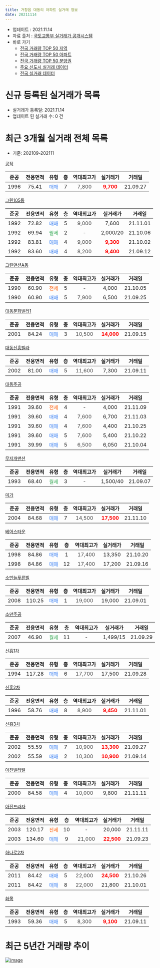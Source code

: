 ```yaml
---
title: 거창읍 대동리 아파트 실거래 정보
date: 20211114
---
```


* 업데이트 : 2021.11.14
* 자료 출처 : [국토교통부 실거래가 공개시스템](http://rt.molit.go.kr)
* 바로 가기
    * [전국 거래량 TOP 50 지역](https://apt-info.github.io/apt-trade-info/tr)
    * [전국 거래량 TOP 50 아파트](https://apt-info.github.io/apt-trade-info/ta)
    * [전국 거래량 TOP 50 분양권](https://apt-info.github.io/apt-trade-info/tb)
    * [주요 신도시 실거래 데이터](https://apt-info.github.io/apt-trade-info/newtown)
    * [전국 실거래 데이터](https://apt-info.github.io/apt-trade-info/all)



<script async src="https://pagead2.googlesyndication.com/pagead/js/adsbygoogle.js"></script>
<!-- 기본광고 -->
<ins class="adsbygoogle"
     style="display:block"
     data-ad-client="ca-pub-1142216861245946"
     data-ad-slot="4805727019"
     data-ad-format="auto"
     data-full-width-responsive="true"></ins>
<script>
     (adsbygoogle = window.adsbygoogle || []).push({});
</script>


# 신규 등록된 실거래가 목록

* 실거래가 등록일: 2021.11.14
* 업데이트 된 실거래 수: 0 건




<script async src="https://pagead2.googlesyndication.com/pagead/js/adsbygoogle.js"></script>
<!-- 기본광고 -->
<ins class="adsbygoogle"
     style="display:block"
     data-ad-client="ca-pub-1142216861245946"
     data-ad-slot="4805727019"
     data-ad-format="auto"
     data-full-width-responsive="true"></ins>
<script>
     (adsbygoogle = window.adsbygoogle || []).push({});
</script>


# 최근 3개월 실거래 전체 목록
* 기준: 202109-202111


[공작](https://search.naver.com/search.naver?query=%EA%B3%B5%EC%9E%91)

|준공|전용면적|유형|층|역대최고가|실거래가|거래일|
|:---:|:---:|:---:|:---:|:---:|:---:|:---:|
|1996|75.41|<span style="color:#4285F3">매매</span>|7|<span style="color:#444444">7,800</span>|<b><span style="color:#FF0000">9,700</span></b>|21.09.27|

[그린105동](https://search.naver.com/search.naver?query=%EA%B7%B8%EB%A6%B0105%EB%8F%99)

|준공|전용면적|유형|층|역대최고가|실거래가|거래일|
|:---:|:---:|:---:|:---:|:---:|:---:|:---:|
|1992|72.82|<span style="color:#4285F3">매매</span>|5|<span style="color:#444444">9,000</span>|7,600|21.11.01|
|1992|69.94|<span style="color:#34A853">월세</span>|2|<span style="color:#444444">-</span>|2,000/20|21.10.06|
|1992|83.81|<span style="color:#4285F3">매매</span>|4|<span style="color:#444444">9,000</span>|<b><span style="color:#FF0000">9,300</span></b>|21.10.02|
|1992|83.60|<span style="color:#4285F3">매매</span>|4|<span style="color:#444444">8,200</span>|<b><span style="color:#FF0000">9,400</span></b>|21.09.12|

[그린맨션A동](https://search.naver.com/search.naver?query=%EA%B7%B8%EB%A6%B0%EB%A7%A8%EC%85%98A%EB%8F%99)

|준공|전용면적|유형|층|역대최고가|실거래가|거래일|
|:---:|:---:|:---:|:---:|:---:|:---:|:---:|
|1990|60.90|<span style="color:#FF5A00">전세</span>|5|<span style="color:#444444">-</span>|4,000|21.10.05|
|1990|60.90|<span style="color:#4285F3">매매</span>|5|<span style="color:#444444">7,900</span>|6,500|21.09.25|

[대동문화빌라1](https://search.naver.com/search.naver?query=%EB%8C%80%EB%8F%99%EB%AC%B8%ED%99%94%EB%B9%8C%EB%9D%BC1)

|준공|전용면적|유형|층|역대최고가|실거래가|거래일|
|:---:|:---:|:---:|:---:|:---:|:---:|:---:|
|2001|84.24|<span style="color:#4285F3">매매</span>|3|<span style="color:#444444">10,500</span>|<b><span style="color:#FF0000">14,000</span></b>|21.09.15|

[대동신흥빌라](https://search.naver.com/search.naver?query=%EB%8C%80%EB%8F%99%EC%8B%A0%ED%9D%A5%EB%B9%8C%EB%9D%BC)

|준공|전용면적|유형|층|역대최고가|실거래가|거래일|
|:---:|:---:|:---:|:---:|:---:|:---:|:---:|
|2002|81.00|<span style="color:#4285F3">매매</span>|5|<span style="color:#444444">11,600</span>|7,300|21.09.11|

[대동주공](https://search.naver.com/search.naver?query=%EB%8C%80%EB%8F%99%EC%A3%BC%EA%B3%B5)

|준공|전용면적|유형|층|역대최고가|실거래가|거래일|
|:---:|:---:|:---:|:---:|:---:|:---:|:---:|
|1991|39.60|<span style="color:#FF5A00">전세</span>|4|<span style="color:#444444">-</span>|4,000|21.11.09|
|1991|39.60|<span style="color:#4285F3">매매</span>|4|<span style="color:#444444">7,600</span>|6,700|21.11.03|
|1991|39.60|<span style="color:#4285F3">매매</span>|4|<span style="color:#444444">7,600</span>|4,400|21.10.25|
|1991|39.60|<span style="color:#4285F3">매매</span>|5|<span style="color:#444444">7,600</span>|5,400|21.10.22|
|1991|39.99|<span style="color:#4285F3">매매</span>|5|<span style="color:#444444">6,500</span>|6,050|21.10.04|

[무지개맨션](https://search.naver.com/search.naver?query=%EB%AC%B4%EC%A7%80%EA%B0%9C%EB%A7%A8%EC%85%98)

|준공|전용면적|유형|층|역대최고가|실거래가|거래일|
|:---:|:---:|:---:|:---:|:---:|:---:|:---:|
|1993|68.40|<span style="color:#34A853">월세</span>|3|<span style="color:#444444">-</span>|1,500/40|21.09.07|

[미가](https://search.naver.com/search.naver?query=%EB%AF%B8%EA%B0%80)

|준공|전용면적|유형|층|역대최고가|실거래가|거래일|
|:---:|:---:|:---:|:---:|:---:|:---:|:---:|
|2004|84.68|<span style="color:#4285F3">매매</span>|7|<span style="color:#444444">14,500</span>|<b><span style="color:#FF0000">17,500</span></b>|21.11.10|

[베어스타운](https://search.naver.com/search.naver?query=%EB%B2%A0%EC%96%B4%EC%8A%A4%ED%83%80%EC%9A%B4)

|준공|전용면적|유형|층|역대최고가|실거래가|거래일|
|:---:|:---:|:---:|:---:|:---:|:---:|:---:|
|1998|84.86|<span style="color:#4285F3">매매</span>|1|<span style="color:#444444">17,400</span>|13,350|21.10.20|
|1998|84.86|<span style="color:#4285F3">매매</span>|12|<span style="color:#444444">17,400</span>|17,200|21.09.16|

[소만늘푸른빌](https://search.naver.com/search.naver?query=%EC%86%8C%EB%A7%8C%EB%8A%98%ED%91%B8%EB%A5%B8%EB%B9%8C)

|준공|전용면적|유형|층|역대최고가|실거래가|거래일|
|:---:|:---:|:---:|:---:|:---:|:---:|:---:|
|2008|110.25|<span style="color:#4285F3">매매</span>|1|<span style="color:#444444">19,000</span>|19,000|21.09.01|

[소만주공](https://search.naver.com/search.naver?query=%EC%86%8C%EB%A7%8C%EC%A3%BC%EA%B3%B5)

|준공|전용면적|유형|층|역대최고가|실거래가|거래일|
|:---:|:---:|:---:|:---:|:---:|:---:|:---:|
|2007|46.90|<span style="color:#34A853">월세</span>|11|<span style="color:#444444">-</span>|1,499/15|21.09.29|

[신흥1차](https://search.naver.com/search.naver?query=%EC%8B%A0%ED%9D%A51%EC%B0%A8)

|준공|전용면적|유형|층|역대최고가|실거래가|거래일|
|:---:|:---:|:---:|:---:|:---:|:---:|:---:|
|1994|117.28|<span style="color:#4285F3">매매</span>|6|<span style="color:#444444">17,700</span>|17,500|21.09.28|

[신흥2차](https://search.naver.com/search.naver?query=%EC%8B%A0%ED%9D%A52%EC%B0%A8)

|준공|전용면적|유형|층|역대최고가|실거래가|거래일|
|:---:|:---:|:---:|:---:|:---:|:---:|:---:|
|1996|58.76|<span style="color:#4285F3">매매</span>|8|<span style="color:#444444">8,900</span>|<b><span style="color:#FF0000">9,450</span></b>|21.11.01|

[신흥3차](https://search.naver.com/search.naver?query=%EC%8B%A0%ED%9D%A53%EC%B0%A8)

|준공|전용면적|유형|층|역대최고가|실거래가|거래일|
|:---:|:---:|:---:|:---:|:---:|:---:|:---:|
|2002|55.59|<span style="color:#4285F3">매매</span>|7|<span style="color:#444444">10,900</span>|<b><span style="color:#FF0000">13,300</span></b>|21.09.27|
|2002|55.59|<span style="color:#4285F3">매매</span>|2|<span style="color:#444444">10,300</span>|<b><span style="color:#FF0000">10,900</span></b>|21.09.14|

[아진빌라텔](https://search.naver.com/search.naver?query=%EC%95%84%EC%A7%84%EB%B9%8C%EB%9D%BC%ED%85%94)

|준공|전용면적|유형|층|역대최고가|실거래가|거래일|
|:---:|:---:|:---:|:---:|:---:|:---:|:---:|
|2000|84.58|<span style="color:#4285F3">매매</span>|4|<span style="color:#444444">10,000</span>|9,800|21.11.11|

[아진프라자](https://search.naver.com/search.naver?query=%EC%95%84%EC%A7%84%ED%94%84%EB%9D%BC%EC%9E%90)

|준공|전용면적|유형|층|역대최고가|실거래가|거래일|
|:---:|:---:|:---:|:---:|:---:|:---:|:---:|
|2003|120.17|<span style="color:#FF5A00">전세</span>|10|<span style="color:#444444">-</span>|20,000|21.11.11|
|2003|134.60|<span style="color:#4285F3">매매</span>|9|<span style="color:#444444">21,000</span>|<b><span style="color:#FF0000">22,500</span></b>|21.09.23|

[하나로2차](https://search.naver.com/search.naver?query=%ED%95%98%EB%82%98%EB%A1%9C2%EC%B0%A8)

|준공|전용면적|유형|층|역대최고가|실거래가|거래일|
|:---:|:---:|:---:|:---:|:---:|:---:|:---:|
|2011|84.42|<span style="color:#4285F3">매매</span>|5|<span style="color:#444444">22,000</span>|<b><span style="color:#FF0000">24,500</span></b>|21.10.26|
|2011|84.42|<span style="color:#4285F3">매매</span>|8|<span style="color:#444444">22,000</span>|21,800|21.10.01|

[화목](https://search.naver.com/search.naver?query=%ED%99%94%EB%AA%A9)

|준공|전용면적|유형|층|역대최고가|실거래가|거래일|
|:---:|:---:|:---:|:---:|:---:|:---:|:---:|
|1993|59.36|<span style="color:#4285F3">매매</span>|5|<span style="color:#444444">8,300</span>|<b><span style="color:#FF0000">9,100</span></b>|21.09.11|



<script async src="https://pagead2.googlesyndication.com/pagead/js/adsbygoogle.js"></script>
<!-- 기본광고 -->
<ins class="adsbygoogle"
     style="display:block"
     data-ad-client="ca-pub-1142216861245946"
     data-ad-slot="4805727019"
     data-ad-format="auto"
     data-full-width-responsive="true"></ins>
<script>
     (adsbygoogle = window.adsbygoogle || []).push({});
</script>


# 최근 5년간 거래량 추이


<div style="width:100%;">
    <canvas id="deal_progress" height="200"></canvas>
</div>

<script>
new Chart(document.getElementById("deal_progress"), {
    type: 'line',
    data: {
        labels: ['16.01','16.02','16.03','16.04','16.05','16.06','16.07','16.08','16.09','16.10','16.11','16.12','17.01','17.02','17.03','17.04','17.05','17.06','17.07','17.08','17.09','17.10','17.11','17.12','18.01','18.02','18.03','18.04','18.05','18.06','18.07','18.08','18.09','18.10','18.11','18.12','19.01','19.02','19.03','19.04','19.05','19.06','19.07','19.08','19.09','19.10','19.11','19.12','20.01','20.02','20.03','20.04','20.05','20.06','20.07','20.08','20.09','20.10','20.11','20.12','21.01','21.02','21.03','21.04','21.05','21.06','21.07','21.08','21.09','21.10','21.11'],
        datasets: [{
            label: '매매/분양권',
            data: [11,10,23,19,42,14,12,8,19,12,14,15,8,9,15,12,18,11,8,12,8,14,19,19,15,11,12,16,9,9,12,9,14,9,8,5,11,13,10,13,7,8,15,14,8,13,14,10,15,12,4,14,7,7,4,11,12,8,9,14,11,12,13,10,15,11,11,9,12,7,5],
            borderColor: "rgba(66, 133, 243, 1)",
            backgroundColor: "rgba(66, 133, 243, 0.05)",
            borderWidth: 1,
            pointRadius: 0,
            fill: false,
            lineTension: 0
        },{
            label: '전/월세',
            data: [2,5,3,3,5,2,9,2,3,1,3,5,5,4,2,5,2,2,4,1,5,2,4,10,5,3,3,4,6,1,1,0,4,2,1,4,5,2,3,4,4,5,2,1,5,6,2,8,2,2,1,1,2,3,4,2,3,1,2,4,2,3,2,0,2,2,2,2,2,2,2],
            borderColor: "rgba(255, 90, 0, 1)",
            backgroundColor: "rgba(255, 90, 0, 0.05)",
            borderWidth: 1,
            pointRadius: 0,
            fill: false,
            lineTension: 0
        },{
            label: '합계',
            data: [13,15,26,22,47,16,21,10,22,13,17,20,13,13,17,17,20,13,12,13,13,16,23,29,20,14,15,20,15,10,13,9,18,11,9,9,16,15,13,17,11,13,17,15,13,19,16,18,17,14,5,15,9,10,8,13,15,9,11,18,13,15,15,10,17,13,13,11,14,9,7],
            borderColor: "rgba(0, 0, 0, 1)",
            backgroundColor: "rgba(0, 0, 0, 0.03)",
            borderWidth: 0.1,
            pointRadius: 0,
            fill: true,
            lineTension: 0
        }
        ]
    },
    options: {
        responsive: true,
        title: {
            display: false
        },
        tooltips: {
            mode: 'index',
            intersect: false
        },
        hover: {
            mode: 'nearest',
            intersect: true
        },
        scales: {
            xAxes: [{
                display: true,
                scaleLabel: {
                    display: true,
                    labelString: '년/월'
                }
            }],
            yAxes: [{
                display: true,
                ticks: {
                    suggestedMin: 0,
                },
                scaleLabel: {
                    display: true,
                    labelString: '실거래 수'
                }
            }]
        }
    }
});

</script>


[![image](https://apt-info.github.io/images/2020-01-03-apt-trade-info/1024x500.png)](https://play.google.com/store/apps/details?id=com.aptinfo.apttradeinfo)

